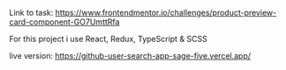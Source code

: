 Link to task: https://www.frontendmentor.io/challenges/product-preview-card-component-GO7UmttRfa

For this project i use React, Redux, TypeScript & SCSS

live version: https://github-user-search-app-sage-five.vercel.app/
